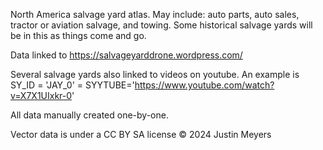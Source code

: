 North America salvage yard atlas. May include: auto parts, auto sales, tractor or aviation salvage, and towing. Some historical salvage yards will be in this as things come and go. 

Data linked to https://salvageyarddrone.wordpress.com/

Several salvage yards also linked to videos on youtube. An example is SY_ID = 'JAY_0' = SYYTUBE='https://www.youtube.com/watch?v=X7X1UIxkr-0'

All data manually created one-by-one. 

Vector data is under a CC BY SA license © 2024 Justin Meyers
